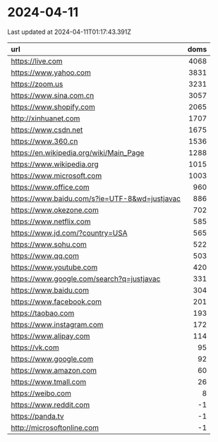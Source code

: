 # 2024-04-11

<!-- BEGIN -->
Last updated at 2024-04-11T01:17:43.391Z

url | doms
:- | -:
https://live.com | 4068
https://www.yahoo.com | 3831
https://zoom.us | 3231
https://www.sina.com.cn | 3057
https://www.shopify.com | 2065
http://xinhuanet.com | 1707
https://www.csdn.net | 1675
https://www.360.cn | 1536
https://en.wikipedia.org/wiki/Main_Page | 1288
https://www.wikipedia.org | 1015
https://www.microsoft.com | 1003
https://www.office.com | 960
https://www.baidu.com/s?ie=UTF-8&wd=justjavac | 886
https://www.okezone.com | 702
https://www.netflix.com | 585
https://www.jd.com/?country=USA | 565
https://www.sohu.com | 522
https://www.qq.com | 503
https://www.youtube.com | 420
https://www.google.com/search?q=justjavac | 331
https://www.baidu.com | 304
https://www.facebook.com | 201
https://taobao.com | 193
https://www.instagram.com | 172
https://www.alipay.com | 114
https://vk.com | 95
https://www.google.com | 92
https://www.amazon.com | 60
https://www.tmall.com | 26
https://weibo.com | 8
https://www.reddit.com | -1
https://panda.tv | -1
http://microsoftonline.com | -1
<!-- END -->
